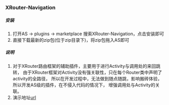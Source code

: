 ### XRouter-Navigation
##### 安装
1.  打开AS -> plugins -> marketplace 搜索XRouter-Navigation，点击安装即可
2.  直接下载最新的zip包(位于zip目录下)，将zip包拖入AS即可


##### 说明
1. 对于XRouter路由框架的辅助插件，主要用于进行Activity与调用处的来回跳转，
由于XRouter框架对Activity没有强关联性，只在每个Router类中声明了activity的全路径，
所以在开发过程中，无法做到随点随跳，影响搬砖体验，所以开发AS级的插件，在不侵入代码的情况下，
增强调用处与Activity的关联。
2. 演示地址[url](https://youtu.be/8WPIngWW7zw)



